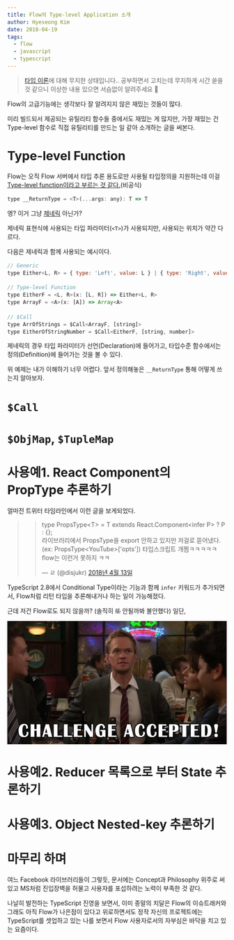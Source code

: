 ```yaml
---
title: Flow의 Type-level Application 소개
author: Hyeseong Kim
date: 2018-04-19
tags:
  - flow
  - javascript
  - typescript
---
```


> [타입 이론](https://en.wikipedia.org/wiki/Type_theory)에 대해 무지한 상태입니다.. 공부하면서 고치는데 무지하게 시간 쏟을 것 같으니 이상한 내용 있으면 서슴없이 알려주세요 :pray:

Flow의 고급기능에는 생각보다 잘 알려지지 않은 재밌는 것들이 많다.

미리 빌드되서 제공되는 유틸리티 함수들 중에서도 재밌는 게 많지만, 가장 재밌는 건 Type-level 함수로 직접 유틸리티를 만드는 일 같아 소개하는 글을 써본다.

# Type-level Function

Flow는 오직 Flow 서버에서 타입 추론 용도로만 사용될 타입정의을 지원하는데 이걸 [Type-level function이라고 부르는 것 같다.](https://github.com/facebook/flow/issues/30#issuecomment-346668903)(비공식)

```js
type __ReturnType = <T>(...args: any): T => T
```

엥? 이거 그냥 [제네릭](https://en.wikipedia.org/wiki/Generic_programming) 아닌가?

제네릭 표현식에 사용되는 타입 파라미터(`<T>`)가 사용되지만, 사용되는 위치가 약간 다르다.

다음은 제네릭과 함께 사용되는 예시이다.

```js
// Generic
type Either<L, R> = { type: 'Left', value: L } | { type: 'Right', value: R }

// Type-level Function
type EitherF = <L, R>(x: [L, R]) => Either<L, R>
type ArrayF = <A>(x: [A]) => Array<A>

// $Call
type ArrOfStrings = $Call<ArrayF, [string]>
type EitherOfStringNumber = $Call<EitherF, [string, number]>
```

제네릭의 경우 타입 파라미터가 선언(Declaration)에 들어가고, 타입수준 함수에서는 정의(Definition)에 들어가는 것을 볼 수 있다.

위 예제는 내가 이해하기 너무 어렵다. 앞서 정의해놓은 `__ReturnType` 통해 어떻게 쓰는지 알아보자.

# `$Call`

# `$ObjMap`, `$TupleMap`

# 사용예1. React Component의 PropType 추론하기

얼마전 트위터 타임라인에서 이런 글을 보게되었다.

> <blockquote class="twitter-tweet" data-lang="ko"><p lang="ko" dir="ltr">type PropsType&lt;T&gt; = T extends React.Component&lt;infer P&gt; ? P : {};<br>라이브러리에서 PropsType을 export 안하고 있지만 저걸로 뜯어냈다. (ex: PropsType&lt;YouTube&gt;[&#39;opts&#39;]) 타입스크립트 개쩜ㅋㅋㅋㅋㅋ flow는 이런거 못하지 ㅋㅋ</p>&mdash; ㄹ (@disjukr) <a href="https://twitter.com/disjukr/status/984633981973901312?ref_src=twsrc%5Etfw">2018년 4월 13일</a></blockquote>

TypeScript 2.8에서 Conditional Type이라는 기능과 함께 `infer` 키워드가 추가되면서, Flow처럼 리턴 타입을 추론해내거나 하는 일이 가능해졌다.

근데 저건 Flow로도 되지 않을까? (솔직히 ~~또~~ 안될까봐 불안했다) 일단,

![Challenge Aceepted](images/how-i-met-your-mother-challenge-accepted.jpg)

# 사용예2. Reducer 목록으로 부터 State 추론하기

# 사용예3. Object Nested-key 추론하기

# 마무리 하며

여느 Facebook 라이브러리들이 그렇듯, 문서에는 Concept과 Philosophy 위주로 써있고 MS처럼 진입장벽을 허물고 사용자를 포섭하려는 노력이 부족한 것 같다.

나날히 발전하는 TypeScript 진영을 보면서, 이미 종말의 치달은 Flow의 이슈트래커와 그래도 아직 Flow가 나은점이 있다고 위로하면서도 정작 자신의 프로젝트에는 TypeScript를 셋업하고 있는 나를 보면서 Flow 사용자로서의 자부심은 바닥을 치고 있는 요즘이다.